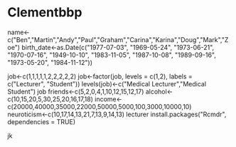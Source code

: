 # Clementbbp
name<-c("Ben","Martin","Andy","Paul","Graham","Carina","Karina","Doug","Mark","Zoe")
birth_date<-as.Date(c("1977-07-03", "1969-05-24", "1973-06-21", "1970-07-16",
"1949-10-10", "1983-11-05", "1987-10-08", "1989-09-16", "1973-05-20",
"1984-11-12"))

job<-c(1,1,1,1,1,2,2,2,2,2)
job<-factor(job, levels = c(1,2), labels = c("Lecturer", "Student"))
levels(job)<-c("Medical Lecturer","Medical Student")
job
friends<-c(5,2,0,4,1,10,12,15,12,17)
alcohol<-c(10,15,20,5,30,25,20,16,17,18)
income<-c(20000,40000,35000,22000,50000,5000,100,3000,10000,10)
neuroticism<-c(10,17,14,13,21,7,13,9,14,13)
lecturer
install.packages("Rcmdr", dependencies = TRUE)

jk
